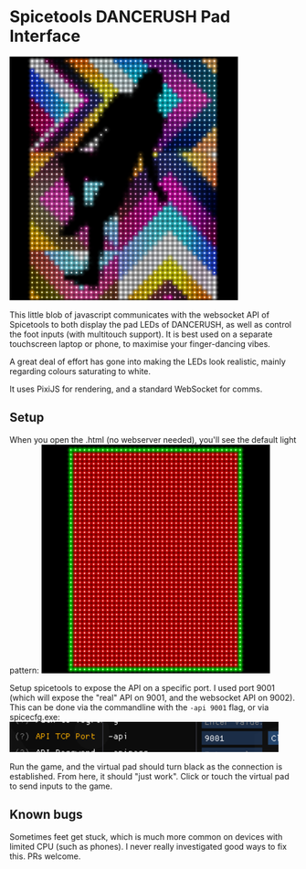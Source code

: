 # Spicetools DANCERUSH Pad Interface
![demo](img/demo.png)


This little blob of javascript communicates with the websocket API of Spicetools
to both display the pad LEDs of DANCERUSH, as well as control the foot inputs
(with multitouch support). It is best used on a separate touchscreen laptop or
phone, to maximise your finger-dancing vibes.

A great deal of effort has gone into making the LEDs look realistic, mainly
regarding colours saturating to white.

It uses PixiJS for rendering, and a standard WebSocket for comms.

## Setup
When you open the .html (no webserver needed), you'll see the default light
pattern:
![default pad state](img/default.png)

Setup spicetools to expose the API on a specific port. I used port 9001 (which
will expose the "real" API on 9001, and the websocket API on 9002). This can be done via the commandline with the `-api 9001` flag, or via spicecfg.exe:
![spicecfg](img/spicecfg.png)

Run the game, and the virtual pad should turn black as the connection is
established. From here, it should "just work". Click or touch the virtual pad to
send inputs to the game.

## Known bugs
Sometimes feet get stuck, which is much more common on devices with limited CPU
(such as phones). I never really investigated good ways to fix this. PRs
welcome.
